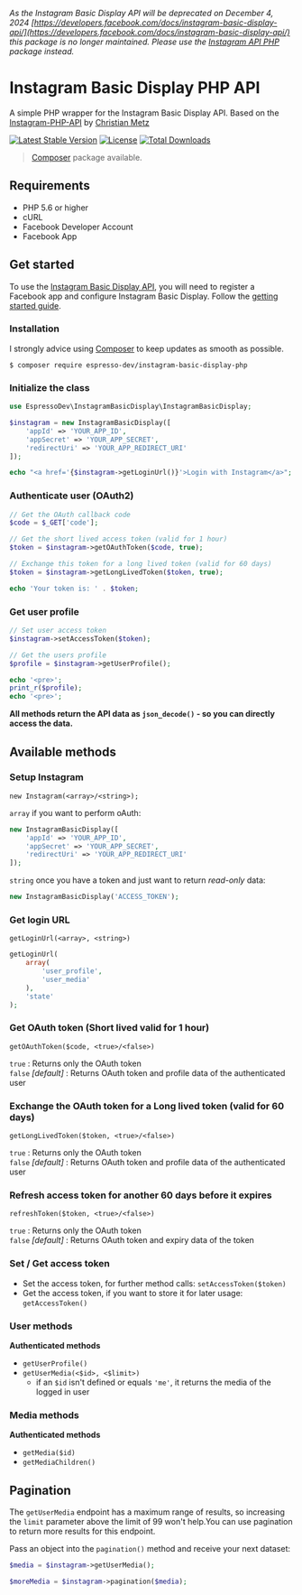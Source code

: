 *As the Instagram Basic Display API will be deprecated on December 4, 2024 [https://developers.facebook.com/docs/instagram-basic-display-api/](https://developers.facebook.com/docs/instagram-basic-display-api/) this package is no longer maintained. Please use the [Instagram API PHP](https://github.com/espresso-dev/instagram-php) package instead.*

# Instagram Basic Display PHP API

A simple PHP wrapper for the Instagram Basic Display API. Based on the [Instagram-PHP-API](https://github.com/cosenary/Instagram-PHP-API) by [Christian Metz](http://metzweb.net)

[![Latest Stable Version](http://img.shields.io/packagist/v/espresso-dev/instagram-basic-display-php.svg?style=flat)](https://packagist.org/packages/espresso-dev/instagram-basic-display-php)
[![License](https://img.shields.io/packagist/l/espresso-dev/instagram-basic-display-php.svg?style=flat)](https://packagist.org/packages/espresso-dev/instagram-basic-display-php)
[![Total Downloads](http://img.shields.io/packagist/dt/espresso-dev/instagram-basic-display-php.svg?style=flat)](https://packagist.org/packages/espresso-dev/instagram-basic-display-php)

> [Composer](#installation) package available.

## Requirements

- PHP 5.6 or higher
- cURL
- Facebook Developer Account
- Facebook App

## Get started

To use the [Instagram Basic Display API](https://developers.facebook.com/docs/instagram-basic-display-api), you will need to register a Facebook app and configure Instagram Basic Display. Follow the [getting started guide](https://developers.facebook.com/docs/instagram-basic-display-api/getting-started).

### Installation

I strongly advice using [Composer](https://getcomposer.org) to keep updates as smooth as possible.

```
$ composer require espresso-dev/instagram-basic-display-php
```

### Initialize the class

```php
use EspressoDev\InstagramBasicDisplay\InstagramBasicDisplay;

$instagram = new InstagramBasicDisplay([
    'appId' => 'YOUR_APP_ID',
    'appSecret' => 'YOUR_APP_SECRET',
    'redirectUri' => 'YOUR_APP_REDIRECT_URI'
]);

echo "<a href='{$instagram->getLoginUrl()}'>Login with Instagram</a>";
```

### Authenticate user (OAuth2)

```php
// Get the OAuth callback code
$code = $_GET['code'];

// Get the short lived access token (valid for 1 hour)
$token = $instagram->getOAuthToken($code, true);

// Exchange this token for a long lived token (valid for 60 days)
$token = $instagram->getLongLivedToken($token, true);

echo 'Your token is: ' . $token;
```

### Get user profile

```php
// Set user access token
$instagram->setAccessToken($token);

// Get the users profile
$profile = $instagram->getUserProfile();

echo '<pre>';
print_r($profile);
echo '<pre>';
```

**All methods return the API data as `json_decode()` - so you can directly access the data.**

## Available methods

### Setup Instagram

`new Instagram(<array>/<string>);`

`array` if you want to perform oAuth:

```php
new InstagramBasicDisplay([
    'appId' => 'YOUR_APP_ID',
    'appSecret' => 'YOUR_APP_SECRET',
    'redirectUri' => 'YOUR_APP_REDIRECT_URI'
]);
```

`string` once you have a token and just want to return *read-only* data:

```php
new InstagramBasicDisplay('ACCESS_TOKEN');
```

### Get login URL

`getLoginUrl(<array>, <string>)`

```php
getLoginUrl(
    array(
        'user_profile', 
        'user_media'
    ),
    'state'
);
```

### Get OAuth token (Short lived valid for 1 hour)

`getOAuthToken($code, <true>/<false>)`

`true` : Returns only the OAuth token  
`false` *[default]* : Returns OAuth token and profile data of the authenticated user

### Exchange the OAuth token for a Long lived token (valid for 60 days)

`getLongLivedToken($token, <true>/<false>)`

`true` : Returns only the OAuth token  
`false` *[default]* : Returns OAuth token and profile data of the authenticated user

### Refresh access token for another 60 days before it expires

`refreshToken($token, <true>/<false>)`

`true` : Returns only the OAuth token  
`false` *[default]* : Returns OAuth token and expiry data of the token

### Set / Get access token

- Set the access token, for further method calls: `setAccessToken($token)`
- Get the access token, if you want to store it for later usage: `getAccessToken()`

### User methods

**Authenticated methods**

- `getUserProfile()`
- `getUserMedia(<$id>, <$limit>)`
    - if an `$id` isn't defined or equals `'me'`, it returns the media of the logged in user

### Media methods

**Authenticated methods**

- `getMedia($id)`
- `getMediaChildren()`


## Pagination

The `getUserMedia` endpoint has a maximum range of results, so increasing the `limit` parameter above the limit of 99 won't help.You can use pagination to return more results for this endpoint.

Pass an object into the `pagination()` method and receive your next dataset:

```php
$media = $instagram->getUserMedia();

$moreMedia = $instagram->pagination($media);
```
